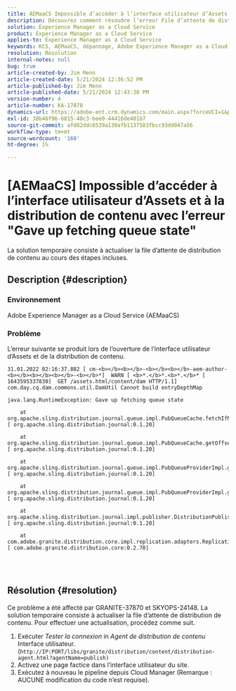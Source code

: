 ```yaml
---
title: AEMaaCS Impossible d’accéder à l’interface utilisateur d’Assets et à la distribution de contenu avec l’erreur "Gave up fetching queue state"
description: Découvrez comment résoudre l’erreur File d’attente de distribution de contenu lors de l’ouverture de l’interface utilisateur d’Assets et de l’agent de distribution de contenu dans AEMaaCS.
solution: Experience Manager as a Cloud Service
product: Experience Manager as a Cloud Service
applies-to: Experience Manager as a Cloud Service
keywords: KCS, AEMaaCS, dépannage, Adobe Experience Manager as a Cloud Service, accès, erreur, interface utilisateur Assets, distribution de contenu, état de la file d’attente de récupération
resolution: Resolution
internal-notes: null
bug: true
article-created-by: Jim Menn
article-created-date: 5/21/2024 12:36:52 PM
article-published-by: Jim Menn
article-published-date: 5/21/2024 12:43:38 PM
version-number: 4
article-number: KA-17878
dynamics-url: https://adobe-ent.crm.dynamics.com/main.aspx?forceUCI=1&pagetype=entityrecord&etn=knowledgearticle&id=e8f4d4c9-6e17-ef11-9f8a-6045bd006268
exl-id: 38b46f96-6815-40c3-bee0-44416de401b7
source-git-commit: afd82ddc6539a130afb1137583fbcc93dd047a56
workflow-type: tm+mt
source-wordcount: '160'
ht-degree: 1%

---
```


# [AEMaaCS] Impossible d’accéder à l’interface utilisateur d’Assets et à la distribution de contenu avec l’erreur &quot;Gave up fetching queue state&quot;


La solution temporaire consiste à actualiser la file d’attente de distribution de contenu au cours des étapes incluses.

## Description {#description}


### <b>Environnement</b>

Adobe Experience Manager as a Cloud Service (AEMaaCS)



### <b>Problème</b>

L’erreur suivante se produit lors de l’ouverture de l’interface utilisateur d’Assets et de la distribution de contenu.




```
31.01.2022 02:16:37.882 [ cm-<b></b><b></b>-<b></b><b></b>-aem-author-<b></b><b></b><b></b>-<b></b>*]  WARN [ <b>*.</b>*.<b>*.</b>* [ 1643595337830]  GET /assets.html/content/dam HTTP/1.1]  com.day.cq.dam.commons.util.DamUtil Cannot build entryDepthMap

java.lang.RuntimeException: Gave up fetching queue state

    at org.apache.sling.distribution.journal.queue.impl.PubQueueCache.fetchIfNeeded(PubQueueCache.java:155) [ org.apache.sling.distribution.journal:0.1.20] 

    at org.apache.sling.distribution.journal.queue.impl.PubQueueCache.getOffsetQueue(PubQueueCache.java:117) [ org.apache.sling.distribution.journal:0.1.20] 

    at org.apache.sling.distribution.journal.queue.impl.PubQueueProviderImpl.getOffsetQueue(PubQueueProviderImpl.java:198) [ org.apache.sling.distribution.journal:0.1.20] 

    at org.apache.sling.distribution.journal.queue.impl.PubQueueProviderImpl.getQueue(PubQueueProviderImpl.java:173) [ org.apache.sling.distribution.journal:0.1.20] 

    at org.apache.sling.distribution.journal.impl.publisher.DistributionPublisher.getQueue(DistributionPublisher.java:226) [ org.apache.sling.distribution.journal:0.1.20] 

    at com.adobe.granite.distribution.core.impl.replication.adapters.ReplicationAgent.getQueue(ReplicationAgent.java:179) [ com.adobe.granite.distribution.core:0.2.70]
```



<br> <br>



## Résolution {#resolution}


Ce problème a été affecté par GRANITE-37870 et SKYOPS-24148. La solution temporaire consiste à actualiser la file d’attente de distribution de contenu. Pour effectuer une actualisation, procédez comme suit.

1. Exécuter *Tester la connexion* in *Agent de distribution de contenu* Interface utilisateur. (`http://IP:PORT/libs/granite/distribution/content/distribution-agent.html?agentName=publish)`
2. Activez une page factice dans l’interface utilisateur du site.
3. Exécutez à nouveau le pipeline depuis Cloud Manager (Remarque : AUCUNE modification du code n’est requise).
